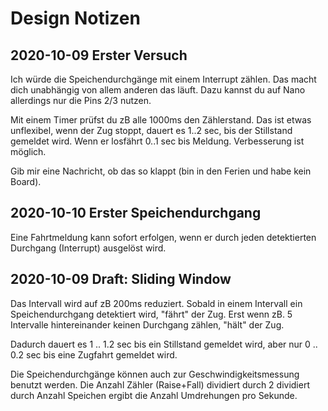 # Design Notizen

## 2020-10-09 Erster Versuch
Ich würde die Speichendurchgänge mit einem Interrupt zählen. 
Das macht dich unabhängig von allem anderen das läuft. 
Dazu kannst du auf Nano allerdings nur die Pins 2/3 nutzen. 

Mit einem Timer prüfst du zB alle 1000ms den Zählerstand. 
Das ist etwas unflexibel, wenn der Zug stoppt, dauert es 1..2 sec, bis der Stillstand gemeldet wird. Wenn er losfährt 0..1 sec bis Meldung. Verbesserung ist möglich. 

Gib mir eine Nachricht, ob das so klappt (bin in den Ferien und habe kein Board).

## 2020-10-10 Erster Speichendurchgang
Eine Fahrtmeldung kann sofort erfolgen, wenn er durch jeden detektierten Durchgang (Interrupt) ausgelöst wird.

## 2020-10-09 Draft: Sliding Window
Das Intervall wird auf zB 200ms reduziert. 
Sobald in einem Intervall ein Speichendurchgang detektiert wird, "fährt" der Zug.
Erst wenn zB. 5 Intervalle hintereinander keinen Durchgang zählen, "hält" der Zug.

Dadurch dauert es 1 .. 1.2 sec bis ein Stillstand gemeldet wird, aber nur 0 .. 0.2 sec bis eine Zugfahrt gemeldet wird.

Die Speichendurchgänge können auch zur Geschwindigkeitsmessung benutzt werden.
Die Anzahl Zähler (Raise+Fall) dividiert durch 2 dividiert durch Anzahl Speichen ergibt die Anzahl Umdrehungen pro Sekunde.